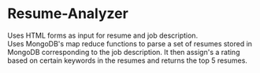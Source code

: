 # Resume-Analyzer
Uses HTML forms as input for resume and job description. <br>
Uses MongoDB's map reduce functions to parse a set of resumes stored in MongoDB corresponding to the job description. It then assign's a rating based on certain keywords in the resumes and returns the top 5 resumes.
